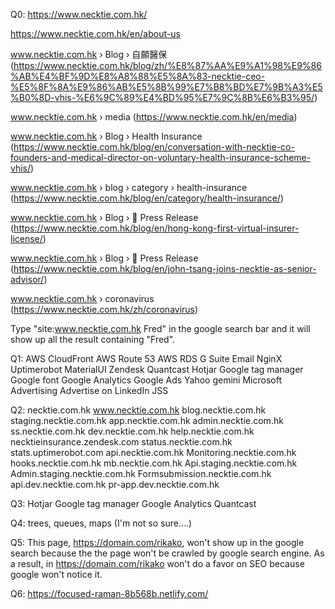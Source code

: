 Q0:
https://www.necktie.com.hk/

https://www.necktie.com.hk/en/about-us

www.necktie.com.hk › Blog › 自願醫保
(https://www.necktie.com.hk/blog/zh/%E8%87%AA%E9%A1%98%E9%86%AB%E4%BF%9D%E8%A8%88%E5%8A%83-necktie-ceo-%E5%8F%8A%E9%86%AB%E5%8B%99%E7%B8%BD%E7%9B%A3%E5%B0%8D-vhis-%E6%9C%89%E4%BD%95%E7%9C%8B%E6%B3%95/)

www.necktie.com.hk › media
(https://www.necktie.com.hk/en/media)
 
www.necktie.com.hk › Blog › Health Insurance
(https://www.necktie.com.hk/blog/en/conversation-with-necktie-co-founders-and-medical-director-on-voluntary-health-insurance-scheme-vhis/)
 
www.necktie.com.hk › blog › category › health-insurance
(https://www.necktie.com.hk/blog/en/category/health-insurance/)
 
www.necktie.com.hk › Blog › 🎀 Press Release
(https://www.necktie.com.hk/blog/en/hong-kong-first-virtual-insurer-license/)
 
www.necktie.com.hk › Blog › 🎀 Press Release
(https://www.necktie.com.hk/blog/en/john-tsang-joins-necktie-as-senior-advisor/)
 
www.necktie.com.hk › coronavirus
(https://www.necktie.com.hk/zh/coronavirus)

Type "site:www.necktie.com.hk Fred" in the google search bar and it will show up all the result containing "Fred".


Q1:
AWS CloudFront
AWS Route 53
AWS RDS
G Suite Email
NginX
Uptimerobot
MaterialUI
Zendesk
Quantcast
Hotjar
Google tag manager
Google font
Google Analytics
Google Ads
Yahoo gemini
Microsoft Advertising
Advertise on LinkedIn
JSS



Q2:
necktie.com.hk
www.necktie.com.hk
blog.necktie.com.hk
staging.necktie.com.hk
app.necktie.com.hk
admin.necktie.com.hk
ss.necktie.com.hk
dev.necktie.com.hk
help.necktie.com.hk
necktieinsurance.zendesk.com
status.necktie.com.hk
stats.uptimerobot.com
api.necktie.com.hk
Monitoring.necktie.com.hk
hooks.necktie.com.hk
mb.necktie.com.hk
Api.staging.necktie.com.hk
Admin.staging.necktie.com.hk
Formsubmission.necktie.com.hk
api.dev.necktie.com.hk
pr-app.dev.necktie.com.hk


Q3:
Hotjar
Google tag manager
Google Analytics
Quantcast

Q4:
trees, queues, maps
(I'm not so sure....)


Q5:
This page, https://domain.com/rikako, won't show up in the google search because the the page won't be crawled by google search engine. As a result, <meta name="robots" content="noindex" /> in https://domain.com/rikako won't do a favor on SEO because google won't notice it.

Q6:
https://focused-raman-8b568b.netlify.com/